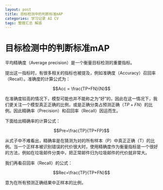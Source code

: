 ```yaml
---
layout: post
title: 目标检测中的判断标准mAP
categories: 学习记录 AI CV
tags: 整理汇总 解惑
---
```

#  目标检测中的判断标准mAP

平均精确度（Average precision）是一个衡量目标检测的重要指标。

提出这一指标时，有很多相关的指标也被提及，例如准确度（Accuracy）召回率（Recall）。准确度的计算公式为：

$$Acc = \frac{TP+FN}{N}$$

在准确度较高的情况下，模型可能也并不能称之为“好”的，因此在这一情况下，我们更关注一个模型真正正确的比例，或是正确分类占预测正确（$TP+FN$）的比例。因此精确率（Precision）和召回率（Recall）因运而生。

下面给出精确率的计算公式：

$$Pre=\frac{TP}{TP+FP}$$

从式子中不难看出，精确率是在猜测为对的所有样本（P）中真正正确（T）的比例。当一个正样本被识别错误的代价很大时，使用精确度作为衡量指标是一个很好的方法，例如在垃圾邮件分类中，把正常邮件归为垃圾邮件的代价就非常大。

我们再看召回率（Recall）的公式：

$$Rec=\frac{TP}{TP+FN}$$

意为在所有预测正确结果中正样本的比例，